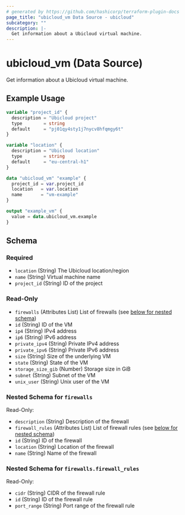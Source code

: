 ```yaml
---
# generated by https://github.com/hashicorp/terraform-plugin-docs
page_title: "ubicloud_vm Data Source - ubicloud"
subcategory: ""
description: |-
  Get information about a Ubicloud virtual machine.
---
```


# ubicloud_vm (Data Source)

Get information about a Ubicloud virtual machine.

## Example Usage

```terraform
variable "project_id" {
  description = "Ubicloud project"
  type        = string
  default     = "pj01qy4sty1j7nycv8hfqmgy6t"
}

variable "location" {
  description = "Ubicloud location"
  type        = string
  default     = "eu-central-h1"
}

data "ubicloud_vm" "example" {
  project_id = var.project_id
  location   = var.location
  name       = "vm-example"
}

output "example_vm" {
  value = data.ubicloud_vm.example
}
```

<!-- schema generated by tfplugindocs -->
## Schema

### Required

- `location` (String) The Ubicloud location/region
- `name` (String) Virtual machine name
- `project_id` (String) ID of the project

### Read-Only

- `firewalls` (Attributes List) List of firewalls (see [below for nested schema](#nestedatt--firewalls))
- `id` (String) ID of the VM
- `ip4` (String) IPv4 address
- `ip6` (String) IPv6 address
- `private_ipv4` (String) Private IPv4 address
- `private_ipv6` (String) Private IPv6 address
- `size` (String) Size of the underlying VM
- `state` (String) State of the VM
- `storage_size_gib` (Number) Storage size in GiB
- `subnet` (String) Subnet of the VM
- `unix_user` (String) Unix user of the VM

<a id="nestedatt--firewalls"></a>
### Nested Schema for `firewalls`

Read-Only:

- `description` (String) Description of the firewall
- `firewall_rules` (Attributes List) List of firewall rules (see [below for nested schema](#nestedatt--firewalls--firewall_rules))
- `id` (String) ID of the firewall
- `location` (String) Location of the firewall
- `name` (String) Name of the firewall

<a id="nestedatt--firewalls--firewall_rules"></a>
### Nested Schema for `firewalls.firewall_rules`

Read-Only:

- `cidr` (String) CIDR of the firewall rule
- `id` (String) ID of the firewall rule
- `port_range` (String) Port range of the firewall rule
